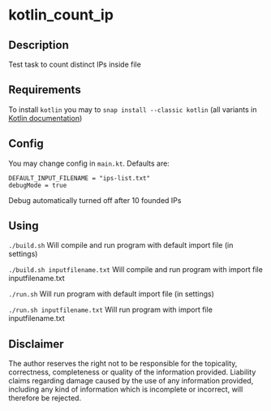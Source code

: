 # kotlin_count_ip

## Description

Test task to count distinct IPs inside file

## Requirements

To install `kotlin` you may to `snap install --classic kotlin`
(all variants in [Kotlin documentation](https://kotlinlang.org/docs/tutorials/command-line.html))

## Config

You may change config in `main.kt`. 
Defaults are:
```
DEFAULT_INPUT_FILENAME = "ips-list.txt"
debugMode = true
```
Debug automatically turned off after 10 founded IPs

## Using

```./build.sh```
Will compile and run program with default import file (in settings)

```./build.sh inputfilename.txt```
Will compile and run program with import file inputfilename.txt

```./run.sh```
Will run program with default import file (in settings)

```./run.sh inputfilename.txt```
Will run program with import file inputfilename.txt

## Disclaimer

The author reserves the right not to be responsible for the topicality, correctness,
completeness or quality of the information provided. Liability claims regarding
damage caused by the use of any information provided, including any kind of
information which is incomplete or incorrect, will therefore be rejected.

